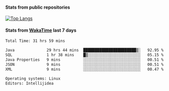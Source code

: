 #### Stats from public repositories

[![Top Langs](https://github-readme-stats.vercel.app/api/top-langs/?username=hyoghurt&layout=compact&exclude_repo=multiserver,docker_compose&langs_count=6)](https://github.com/anuraghazra/github-readme-stats)

#### Stats from [WakaTime](https://wakatime.com/@hyoghurt) last 7 days
<!--START_SECTION:waka-->

```txt
Total Time: 31 hrs 59 mins

Java              29 hrs 44 mins  ███████████████████████▒░   92.95 %
SQL               1 hr 38 mins    █▒░░░░░░░░░░░░░░░░░░░░░░░   05.15 %
Java Properties   9 mins          ░░░░░░░░░░░░░░░░░░░░░░░░░   00.51 %
JSON              9 mins          ░░░░░░░░░░░░░░░░░░░░░░░░░   00.51 %
XML               9 mins          ░░░░░░░░░░░░░░░░░░░░░░░░░   00.47 %

Operating systems: Linux
Editors: Intellijidea
```

<!--END_SECTION:waka-->
